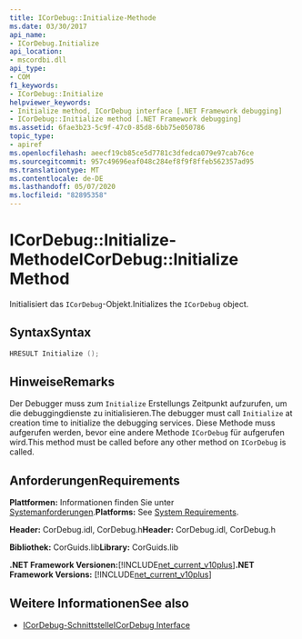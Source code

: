 ```yaml
---
title: ICorDebug::Initialize-Methode
ms.date: 03/30/2017
api_name:
- ICorDebug.Initialize
api_location:
- mscordbi.dll
api_type:
- COM
f1_keywords:
- ICorDebug::Initialize
helpviewer_keywords:
- Initialize method, ICorDebug interface [.NET Framework debugging]
- ICorDebug::Initialize method [.NET Framework debugging]
ms.assetid: 6fae3b23-5c9f-47c0-85d8-6bb75e050786
topic_type:
- apiref
ms.openlocfilehash: aeecf19cb85ce5d7781c3dfedca079e97cab76ce
ms.sourcegitcommit: 957c49696eaf048c284ef8f9f8ffeb562357ad95
ms.translationtype: MT
ms.contentlocale: de-DE
ms.lasthandoff: 05/07/2020
ms.locfileid: "82895358"
---
```

# <a name="icordebuginitialize-method"></a><span data-ttu-id="36878-102">ICorDebug::Initialize-Methode</span><span class="sxs-lookup"><span data-stu-id="36878-102">ICorDebug::Initialize Method</span></span>
<span data-ttu-id="36878-103">Initialisiert das `ICorDebug`-Objekt.</span><span class="sxs-lookup"><span data-stu-id="36878-103">Initializes the `ICorDebug` object.</span></span>  
  
## <a name="syntax"></a><span data-ttu-id="36878-104">Syntax</span><span class="sxs-lookup"><span data-stu-id="36878-104">Syntax</span></span>  
  
```cpp  
HRESULT Initialize ();  
```  
  
## <a name="remarks"></a><span data-ttu-id="36878-105">Hinweise</span><span class="sxs-lookup"><span data-stu-id="36878-105">Remarks</span></span>  
 <span data-ttu-id="36878-106">Der Debugger muss zum `Initialize` Erstellungs Zeitpunkt aufzurufen, um die debuggingdienste zu initialisieren.</span><span class="sxs-lookup"><span data-stu-id="36878-106">The debugger must call `Initialize` at creation time to initialize the debugging services.</span></span> <span data-ttu-id="36878-107">Diese Methode muss aufgerufen werden, bevor eine andere Methode `ICorDebug` für aufgerufen wird.</span><span class="sxs-lookup"><span data-stu-id="36878-107">This method must be called before any other method on `ICorDebug` is called.</span></span>  
  
## <a name="requirements"></a><span data-ttu-id="36878-108">Anforderungen</span><span class="sxs-lookup"><span data-stu-id="36878-108">Requirements</span></span>  
 <span data-ttu-id="36878-109">**Plattformen:** Informationen finden Sie unter [Systemanforderungen](../../get-started/system-requirements.md).</span><span class="sxs-lookup"><span data-stu-id="36878-109">**Platforms:** See [System Requirements](../../get-started/system-requirements.md).</span></span>  
  
 <span data-ttu-id="36878-110">**Header:** CorDebug.idl, CorDebug.h</span><span class="sxs-lookup"><span data-stu-id="36878-110">**Header:** CorDebug.idl, CorDebug.h</span></span>  
  
 <span data-ttu-id="36878-111">**Bibliothek:** CorGuids.lib</span><span class="sxs-lookup"><span data-stu-id="36878-111">**Library:** CorGuids.lib</span></span>  
  
 <span data-ttu-id="36878-112">**.NET Framework Versionen:**[!INCLUDE[net_current_v10plus](../../../../includes/net-current-v10plus-md.md)]</span><span class="sxs-lookup"><span data-stu-id="36878-112">**.NET Framework Versions:** [!INCLUDE[net_current_v10plus](../../../../includes/net-current-v10plus-md.md)]</span></span>  
  
## <a name="see-also"></a><span data-ttu-id="36878-113">Weitere Informationen</span><span class="sxs-lookup"><span data-stu-id="36878-113">See also</span></span>

- [<span data-ttu-id="36878-114">ICorDebug-Schnittstelle</span><span class="sxs-lookup"><span data-stu-id="36878-114">ICorDebug Interface</span></span>](icordebug-interface.md)
